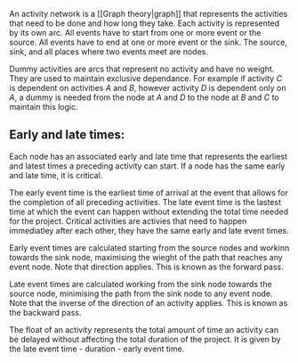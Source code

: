 An activity network is a [[Graph theory|graph]] that represents the activities that need to be done and how long they take. Each activity is represented by its own arc. All events have to start from one or more event or the source. All events have to end at one or more event or the sink. The source, sink, and all places where two events meet are nodes. 

Dummy activities are arcs that represent no activity and have no weight. They are used to maintain exclusive dependance. For example if activity $C$ is dependent on activities $A$ and $B$, however activity $D$ is dependent only on $A$, a dummy is needed from the node at $A$ and $D$ to the node at $B$ and $C$ to maintain this logic.

## Early and late times:

Each node has an associated early and late time that represents the earliest and latest times a preceding activity can start. If a node has the same early and late time, it is critical. 

The early event time is the earliest time of arrival at the event that allows for the completion of all preceding activities. The late event time is the lastest time at which the event can happen without extending the total time needed for the project. Critical activities are activies that need to happen immediatley after each other, they have the same early and late event times.

Early event times are calculated starting from the source nodes and workinn towards the sink node, maximising the wieght of the path that reaches any event node. Note that direction applies. This is known as the forward pass.

Late event times are calculated working from the sink node towards the source node, minimising the path from the sink node to any event node. Note that the inverse of the direction of an activity applies. This is known as the backward pass.

The float of an activity represents the total amount of time an activity can be delayed without affecting the total duration of the project. It is given by the late event time - duration - early event time.